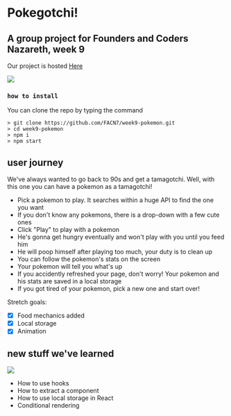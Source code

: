 # Pokegotchi!
## A group project for Founders and Coders Nazareth, week 9

Our project is hosted [Here](https://vigilant-spence-db03ac.netlify.com)


![](https://media.giphy.com/media/8UGGp7rQvfhe63HrFq/giphy.gif)

### `how to install`

You can clone the repo by typing the command

```console
> git clone https://github.com/FACN7/week9-pokemon.git
> cd week9-pokemon
> npm i
> npm start
```

## user journey

We've always wanted to go back to 90s and get a tamagotchi. Well, with this one you can have a pokemon as a tamagotchi!

* Pick a pokemon to play. It searches within a huge API to find the one you want
* If you don't know any pokemons, there is a drop-down with a few cute ones
* Click "Play" to play with a pokemon
* He's gonna get hungry eventually and won't play with you until you feed him
* He will poop himself after playing too much, your duty is to clean up
* You can follow the pokemon's stats on the screen
* Your pokemon will tell you what's up
* If you accidently refreshed your page, don't worry! Your pokemon and his stats are saved in a local storage
* If you got tired of your pokemon, pick a new one and start over!

Stretch goals:

- [x] Food mechanics added
- [x] Local storage
- [x] Animation

## new stuff we've learned

![](https://media.giphy.com/media/GTuchZPRzR3s4/giphy.gif)

* How to use hooks
* How to extract a component
* How to use local storage in React
* Conditional rendering
